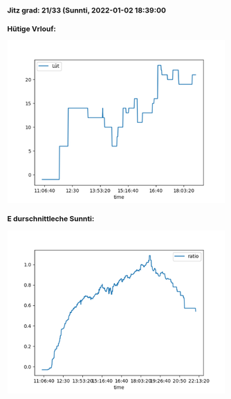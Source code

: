 ### Jitz grad: 21/33 (Sunnti, 2022-01-02 18:39:00

### Hütige Vrlouf:
![Graph](Today.png)

### E durschnittleche Sunnti:
![Graph](Sunnti.png)